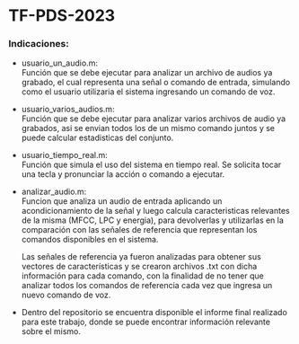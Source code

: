 # TF-PDS-2023

### Indicaciones:

- usuario_un_audio.m:  
  Función que se debe ejecutar para analizar un archivo de audios ya grabado, el cual representa una señal o comando de entrada, simulando como el usuario utilizaria el sistema ingresando un comando de voz.

- usuario_varios_audios.m:  
  Función que se debe ejecutar para analizar varios archivos de audio ya grabados, asi se envian todos los de un mismo comando juntos y se puede calcular estadisticas del conjunto.

- usuario_tiempo_real.m:  
  Función que simula el uso del sistema en tiempo real. Se solicita tocar una tecla y pronunciar la acción o comando a ejecutar.

- analizar_audio.m:  
  Funcion que analiza un audio de entrada aplicando un acondicionamiento de la señal y luego calcula caracteristicas relevantes de la misma (MFCC, LPC y energia), para devolverlas y utilizarlas en la comparación con las señales de referencia que representan los comandos disponibles en el sistema.

  Las señales de referencia ya fueron analizadas para obtener sus vectores de características y se crearon archivos .txt con dicha información para cada comando, con la finalidad de no tener que analizar todos los comandos de referencia cada vez que ingresa un nuevo comando de voz.

- Dentro del repositorio se encuentra disponible el informe final realizado para este trabajo, donde se puede encontrar información relevante sobre el mismo.
